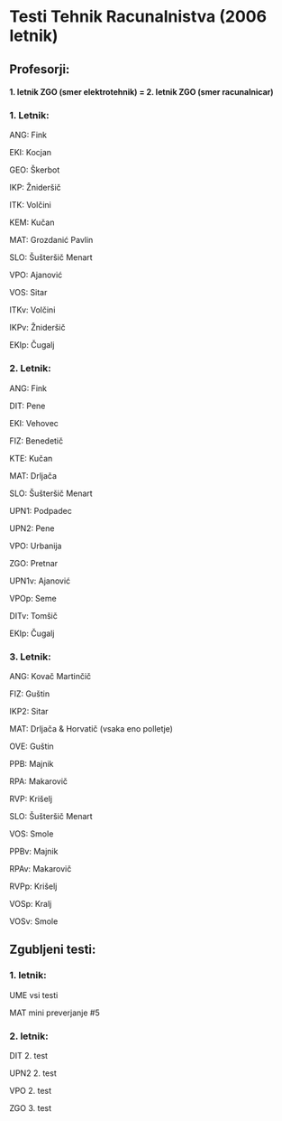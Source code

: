 # Testi Tehnik Racunalnistva (2006 letnik)

## Profesorji:

#### 1. letnik ZGO (smer elektrotehnik) = 2. letnik ZGO (smer racunalnicar)

### 1. Letnik:

ANG: Fink

EKI: Kocjan

GEO: Škerbot

IKP: Žnideršič

ITK: Volčini

KEM: Kučan

MAT: Grozdanić Pavlin

SLO: Šušteršič Menart

VPO: Ajanović

VOS: Sitar



ITKv: Volčini

IKPv: Žnideršič

EKIp: Čugalj

### 2. Letnik:

ANG: Fink

DIT: Pene

EKI: Vehovec

FIZ: Benedetič

KTE: Kučan

MAT: Drljača

SLO: Šušteršič Menart

UPN1: Podpadec

UPN2: Pene

VPO: Urbanija

ZGO: Pretnar



UPN1v: Ajanović

VPOp: Seme

DITv: Tomšič

EKIp: Čugalj

### 3. Letnik:

ANG: Kovač Martinčič

FIZ: Guštin

IKP2: Sitar

MAT: Drljača & Horvatič (vsaka eno polletje)

OVE: Guštin

PPB: Majnik

RPA: Makarovič

RVP: Krišelj

SLO: Šušteršič Menart

VOS: Smole



PPBv: Majnik

RPAv: Makarovič

RVPp: Krišelj

VOSp: Kralj

VOSv: Smole

## Zgubljeni testi:

### 1. letnik:

UME vsi testi

MAT mini preverjanje #5

### 2. letnik:

DIT 2. test

UPN2 2. test

VPO 2. test

ZGO 3. test
